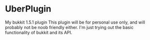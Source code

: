 UberPlugin
==========

My bukkit 1.5.1 plugin
This plugin will be for personal use only, and will probably not be noob friendly either.
I'm just trying out the basic functionality of bukkit and its API.
